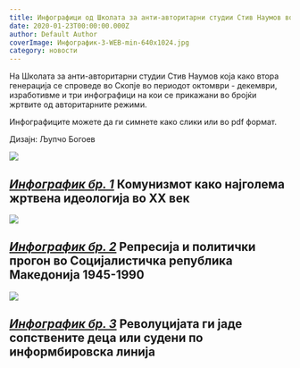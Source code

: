 ```yaml
---
title: Инфографици од Школата за анти-авторитарни студии Стив Наумов во Скопје
date: 2020-01-23T00:00:00.000Z
author: Default Author
coverImage: Инфографик-3-WEB-min-640x1024.jpg
category: новости
---
```


На Школата за анти-авторитарни студии Стив Наумов која како втора генерација се спроведе во Скопје во периодот октомври - декември, изработивме и три инфографици на кои се прикажани во бројќи жртвите од авторитарните режими.  

Инфографиците можете да ги симнете како слики или во pdf формат.

Дизајн: Љупчо Богоев

![](http://libertaniabackup.local/wp-content/uploads/2020/01/Инфографик-1-WEB-min-640x1024.jpg)

## _[Инфографик бр. 1](http://libertaniabackup.local/wp-content/uploads/2020/01/Infografik-1-Skola-za-antiavtoritarni-studii-Stiv-Naumov.pdf)_ Комунизмот како најголема жртвена идеологија во XX век

![](http://libertaniabackup.local/wp-content/uploads/2020/01/Инфографик-2-WEB-min-640x1024.jpg)

## _[Инфографик бр. 2](http://libertaniabackup.local/wp-content/uploads/2020/01/Infografik-2-Skola-za-antiavtoritarni-studii-Stiv-Naumov.pdf)_ Репресија и политички прогон во Социјалистичка република Македонија 1945-1990

![](http://libertaniabackup.local/wp-content/uploads/2020/01/Инфографик-3-WEB-min-640x1024.jpg)

## _[Инфографик бр. 3](http://libertaniabackup.local/wp-content/uploads/2020/01/Infografik-3-Skola-za-antiavtoritarni-studii-Stiv-Naumov.pdf)_ Револуцијата ги јаде сопствените деца или судени по информбировска линија
